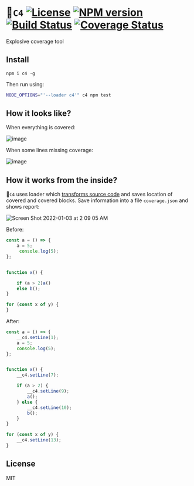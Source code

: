# 🧨`C4` [![License][LicenseIMGURL]][LicenseURL] [![NPM version][NPMIMGURL]][NPMURL] [![Build Status][BuildStatusIMGURL]][BuildStatusURL] [![Coverage Status][CoverageIMGURL]][CoverageURL]

[NPMIMGURL]: https://img.shields.io/npm/v/c4.svg?style=flat
[BuildStatusURL]: https://github.com/coderaiser/c4/actions?query=workflow%3A%22Node+CI%22 "Build Status"
[BuildStatusIMGURL]: https://github.com/coderaiser/c4/workflows/Node%20CI/badge.svg
[LicenseIMGURL]: https://img.shields.io/badge/license-MIT-317BF9.svg?style=flat
[NPMURL]: https://npmjs.org/package/c4 "npm"
[LicenseURL]: https://tldrlegal.com/license/mit-license "MIT License"
[CoverageURL]: https://coveralls.io/github/coderaiser/c4?branch=master
[CoverageIMGURL]: https://coveralls.io/repos/coderaiser/c4/badge.svg?branch=master&service=github

Explosive coverage tool

## Install

```
npm i c4 -g
```

Then run using:

```sh
NODE_OPTIONS="'--loader c4'" c4 npm test
```

## How it looks like?

When everything is covered:

![image](https://user-images.githubusercontent.com/1573141/147943954-ef708577-2856-4de0-9397-dead487b8c08.png)

When some lines missing coverage:

![image](https://user-images.githubusercontent.com/1573141/147944130-9b901646-05ff-4a76-86c9-30631b0a0dd4.png)

## How it works from the inside?

🧨`C4` uses loader which [transforms source code](https://putout.cloudcmd.io/#/gist/4de40f9c945fe987cb9327fe85631f16/71dc364670db2fa6d50e040055a20d142d4d90f7) and saves location of covered and covered blocks.
Save information into a file `coverage.json` and shows report:

![Screen Shot 2022-01-03 at 2 09 05 AM](https://user-images.githubusercontent.com/1573141/147892869-fbccb588-b997-4c4a-a88e-f28a29d2bdd6.png)

Before:

```js
const a = () => {
    a = 5;
     console.log(5);
};


function x() {

    if (a > 2)a()
    else b();
}

for (const x of y) {
}

```

After:

```js
const a = () => {
    __c4.setLine(1);
    a = 5;
    console.log(5);
};


function x() {
    __c4.setLine(7);

    if (a > 2) {
        __c4.setLine(9);
        a();
    } else {
        __c4.setLine(10);
        b();
    }
}

for (const x of y) {
    __c4.setLine(13);
}
```
## License

MIT
